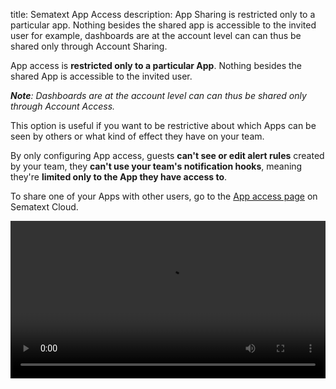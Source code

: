 title: Sematext App Access
description: App Sharing is restricted only to a particular app. Nothing besides the shared app is accessible to the invited user for example, dashboards are at the account level can can thus be shared only through Account Sharing.

App access is **restricted only to a particular App**. Nothing besides the 
shared App is accessible to the invited user. 

*__Note__: Dashboards are at the account level can can thus be shared only through Account Access.*

This option is useful if you want to be restrictive about which Apps can be 
seen by others or what kind of effect they have on your team. 

By only configuring App access, guests **can't see or edit alert rules** created 
by your team, they **can't use your team's notification hooks**, meaning they're 
**limited only to the App they have access to**.

To share one of your Apps with other users, go to the 
[App access page](https://apps.sematext.com/ui/team/accounts) on Sematext Cloud.

<video style="display:block; width:100%; height:auto;" controls autoplay loop>
  <source src="https://sematext.com/wp-content/uploads/2019/08/app-access.mp4" type="video/mp4" />
</video>
